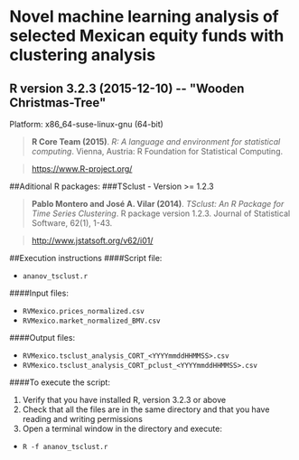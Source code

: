 # Novel machine learning analysis of selected Mexican equity funds with clustering analysis

## R version 3.2.3 (2015-12-10) -- "Wooden Christmas-Tree"
Platform: x86_64-suse-linux-gnu (64-bit)
>**R Core Team (2015)**. *R: A language and environment for statistical computing*. Vienna, Austria: R Foundation for Statistical Computing.

>https://www.R-project.org/

##Aditional R packages:
###TSclust - Version >= 1.2.3
>**Pablo Montero and José A. Vilar (2014)**. *TSclust: An R Package for Time Series Clustering*. R package version 1.2.3. Journal of Statistical Software, 62(1), 1-43.

>http://www.jstatsoft.org/v62/i01/


##Execution instructions
####Script file:
* `ananov_tsclust.r`

####Input files:
* `RVMexico.prices_normalized.csv`
* `RVMexico.market_normalized_BMV.csv`

####Output files:
* `RVMexico.tsclust_analysis_CORT_<YYYYmmddHHMMSS>.csv`
* `RVMexico.tsclust_analysis_CORT_pclust_<YYYYmmddHHMMSS>.csv`

####To execute the script:

1. Verify that you have installed R, version 3.2.3 or above
2. Check that all the files are in the same directory and that you have reading and writing permissions
3. Open a terminal window in the directory and execute:
  * `R -f ananov_tsclust.r`
